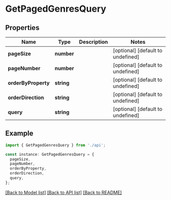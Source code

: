 # GetPagedGenresQuery

## Properties

| Name                | Type       | Description | Notes                             |
| ------------------- | ---------- | ----------- | --------------------------------- |
| **pageSize**        | **number** |             | [optional] [default to undefined] |
| **pageNumber**      | **number** |             | [optional] [default to undefined] |
| **orderByProperty** | **string** |             | [optional] [default to undefined] |
| **orderDirection**  | **string** |             | [optional] [default to undefined] |
| **query**           | **string** |             | [optional] [default to undefined] |

## Example

```typescript
import { GetPagedGenresQuery } from './api';

const instance: GetPagedGenresQuery = {
  pageSize,
  pageNumber,
  orderByProperty,
  orderDirection,
  query,
};
```

[[Back to Model list]](../README.md#documentation-for-models) [[Back to API list]](../README.md#documentation-for-api-endpoints) [[Back to README]](../README.md)
